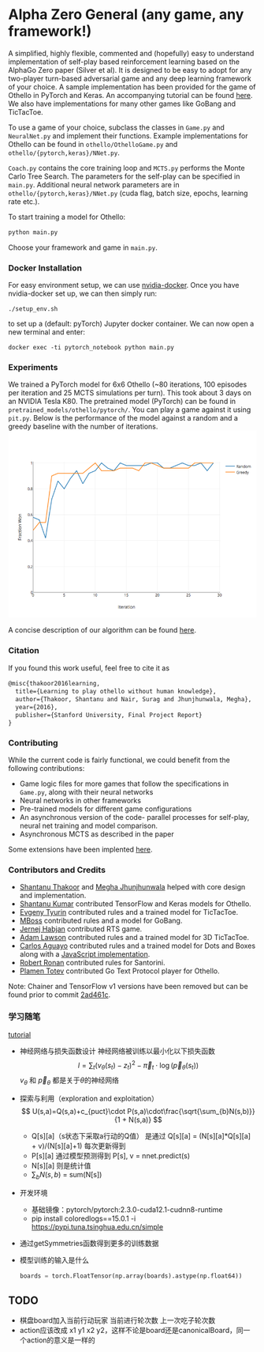 # Alpha Zero General (any game, any framework!)
A simplified, highly flexible, commented and (hopefully) easy to understand implementation of self-play based reinforcement learning based on the AlphaGo Zero paper (Silver et al). It is designed to be easy to adopt for any two-player turn-based adversarial game and any deep learning framework of your choice. A sample implementation has been provided for the game of Othello in PyTorch and Keras. An accompanying tutorial can be found [here](https://suragnair.github.io/posts/alphazero.html). We also have implementations for many other games like GoBang and TicTacToe.

To use a game of your choice, subclass the classes in ```Game.py``` and ```NeuralNet.py``` and implement their functions. Example implementations for Othello can be found in ```othello/OthelloGame.py``` and ```othello/{pytorch,keras}/NNet.py```. 

```Coach.py``` contains the core training loop and ```MCTS.py``` performs the Monte Carlo Tree Search. The parameters for the self-play can be specified in ```main.py```. Additional neural network parameters are in ```othello/{pytorch,keras}/NNet.py``` (cuda flag, batch size, epochs, learning rate etc.). 

To start training a model for Othello:
```bash
python main.py
```
Choose your framework and game in ```main.py```.

### Docker Installation
For easy environment setup, we can use [nvidia-docker](https://github.com/NVIDIA/nvidia-docker). Once you have nvidia-docker set up, we can then simply run:
```
./setup_env.sh
```
to set up a (default: pyTorch) Jupyter docker container. We can now open a new terminal and enter:
```
docker exec -ti pytorch_notebook python main.py
```

### Experiments
We trained a PyTorch model for 6x6 Othello (~80 iterations, 100 episodes per iteration and 25 MCTS simulations per turn). This took about 3 days on an NVIDIA Tesla K80. The pretrained model (PyTorch) can be found in ```pretrained_models/othello/pytorch/```. You can play a game against it using ```pit.py```. Below is the performance of the model against a random and a greedy baseline with the number of iterations.
![alt tag](https://github.com/suragnair/alpha-zero-general/raw/master/pretrained_models/6x6.png)

A concise description of our algorithm can be found [here](https://github.com/suragnair/alpha-zero-general/raw/master/pretrained_models/writeup.pdf).

### Citation

If you found this work useful, feel free to cite it as

```
@misc{thakoor2016learning,
  title={Learning to play othello without human knowledge},
  author={Thakoor, Shantanu and Nair, Surag and Jhunjhunwala, Megha},
  year={2016},
  publisher={Stanford University, Final Project Report}
}
```

### Contributing
While the current code is fairly functional, we could benefit from the following contributions:
* Game logic files for more games that follow the specifications in ```Game.py```, along with their neural networks
* Neural networks in other frameworks
* Pre-trained models for different game configurations
* An asynchronous version of the code- parallel processes for self-play, neural net training and model comparison. 
* Asynchronous MCTS as described in the paper

Some extensions have been implented [here](https://github.com/kevaday/alphazero-general).

### Contributors and Credits
* [Shantanu Thakoor](https://github.com/ShantanuThakoor) and [Megha Jhunjhunwala](https://github.com/jjw-megha) helped with core design and implementation.
* [Shantanu Kumar](https://github.com/SourKream) contributed TensorFlow and Keras models for Othello.
* [Evgeny Tyurin](https://github.com/evg-tyurin) contributed rules and a trained model for TicTacToe.
* [MBoss](https://github.com/1424667164) contributed rules and a model for GoBang.
* [Jernej Habjan](https://github.com/JernejHabjan) contributed RTS game.
* [Adam Lawson](https://github.com/goshawk22) contributed rules and a trained model for 3D TicTacToe.
* [Carlos Aguayo](https://github.com/carlos-aguayo) contributed rules and a trained model for Dots and Boxes along with a [JavaScript implementation](https://github.com/carlos-aguayo/carlos-aguayo.github.io/tree/master/alphazero).
* [Robert Ronan](https://github.com/rlronan) contributed rules for Santorini.
* [Plamen Totev](https://github.com/plamentotev) contributed Go Text Protocol player for Othello.

Note: Chainer and TensorFlow v1 versions have been removed but can be found prior to commit [2ad461c](https://github.com/suragnair/alpha-zero-general/tree/2ad461c393ecf446e76f6694b613e394b8eb652f).

### 学习随笔
[tutorial](https://suragnair.github.io/posts/alphazero.html)
- 神经网络与损失函数设计
神经网络被训练以最小化以下损失函数
$$
l = \sum_{t} (v_{\theta}(s_t) - z_t)^2 - \vec{\pi}_t \cdot \log(\vec{p}_{\theta}(s_t))
$$
$v_{\theta}$ 和 $\vec{p}_{\theta}$ 都是关于$\theta$的神经网络

- 探索与利用（exploration and exploitation）
$$
U(s,a)=Q(s,a)+c_{puct}\cdot P(s,a)\cdot\frac{\sqrt{\sum_{b}N(s,b)}}{1 + N(s,a)}
$$
  - Q[s][a]（s状态下采取a行动的Q值） 是通过 Q[s][a] = (N[s][a]*Q[s][a] + v)/(N[s][a]+1) 每次更新得到
  - P[s][a] 通过模型预测得到 P[s], v = nnet.predict(s)
  - N[s][a] 则是统计值
  - $\sum_{b}N(s,b)$ = sum(N[s])
- 开发环境
  - 基础镜像：pytorch/pytorch:2.3.0-cuda12.1-cudnn8-runtime
  - pip install coloredlogs==15.0.1 -i https://pypi.tuna.tsinghua.edu.cn/simple
- 通过getSymmetries函数得到更多的训练数据
- 模型训练的输入是什么
  ```python
  boards = torch.FloatTensor(np.array(boards).astype(np.float64))
  ```

## TODO
- 棋盘board加入当前行动玩家 当前进行轮次数 上一次吃子轮次数
- action应该改成 x1 y1 x2 y2，这样不论是board还是canonicalBoard，同一个action的意义是一样的



